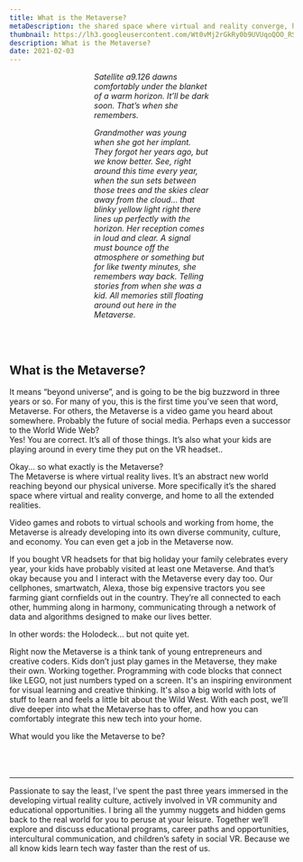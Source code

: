 ```yaml
---
title: What is the Metaverse?
metaDescription: the shared space where virtual and reality converge, home to all the extended realities
thumbnail: https://lh3.googleusercontent.com/Wt0vMj2rGkRy0b9UVUqoQOO_RSJFgTS13Mb4YspwJM0F_dJ0hKebUcswYhU5yPSXfjjqcD5AGyuzqj7ZCXP5k3XxLNlIDPKn30dE0byKEftX1u8ru2CsY_UNujFa9IxPCazmB_68=w2400
description: What is the Metaverse?
date: 2021-02-03
---
```


<section class="blog topmost-section">
  <div class="blog-banner"
      style="background-image:url('{{ .Params.bannerImage }}');height:{{ .Params.bannerHeight }};max-height:{{ .Params.maxBannerHeight }};"></div>



<div style="padding-left: 150px; padding-right: 150px;"><i>

Satellite a9.126 dawns comfortably under the blanket of a warm horizon.
It’ll be dark soon. That’s when she remembers.

Grandmother was young when she got her implant. They forgot her years ago, but we know better. See, right around this time every year, when the sun sets between those trees and the skies clear away from the cloud… that blinky yellow light right there lines up perfectly with the horizon. Her reception comes in loud and clear. A signal must bounce off the atmosphere or something but for like twenty minutes, she remembers way back. Telling stories from when she was a kid. All memories still floating around out here in the Metaverse.</i>
</div>

<br>
<br>

## **What is the Metaverse?**

It means “beyond universe”, and is going to be the big buzzword in three years or so.
For many of you, this is the first time you’ve seen that word, Metaverse. For others, the Metaverse is a video game you heard about somewhere. Probably the future of social media. Perhaps even a successor to the World Wide Web?\
Yes! You are correct. It’s all of those things. It’s also what your kids are playing around in every time they put on the VR headset..

Okay... so what exactly is the Metaverse?\
The Metaverse is where virtual reality lives. It’s an abstract new world reaching beyond our physical universe. More specifically it’s the shared space where virtual and reality converge, and home to all the extended realities. 

Video games and robots to virtual schools and working from home, the Metaverse is already developing into its own diverse community, culture, and economy. You can even get a job in the Metaverse now.

If you bought VR headsets for that big holiday your family celebrates every year, your kids have probably visited at least one Metaverse. And that’s okay because you and I interact with the Metaverse every day too. Our cellphones, smartwatch, Alexa, those big expensive tractors you see farming giant cornfields out in the country. They’re all connected to each other, humming along in harmony, communicating through a network of data and algorithms designed to make our lives better.

In other words: the Holodeck... but not quite yet.

Right now the Metaverse is a think tank of young entrepreneurs and creative coders. Kids don’t just play games in the Metaverse, they make their own. Working together. Programming with code blocks that connect like LEGO, not just numbers typed on a screen. It's an inspiring environment for visual learning and creative thinking. It's also a big world with lots of stuff to learn and feels a little bit about the Wild West.
With each post, we’ll dive deeper into what the Metaverse has to offer, and how you can comfortably integrate this new tech into your home.

What would you like the Metaverse to be?
<br>
<br>
<br>
<br>
*********

Passionate to say the least, I’ve spent the past three years immersed in the developing virtual reality culture, actively involved in VR community and educational opportunities. I bring all the yummy nuggets and hidden gems back to the real world for you to peruse at your leisure. Together we’ll explore and discuss educational programs, career paths and opportunities, intercultural communication, and children’s safety in social VR. Because we all know kids learn tech way faster than the rest of us.